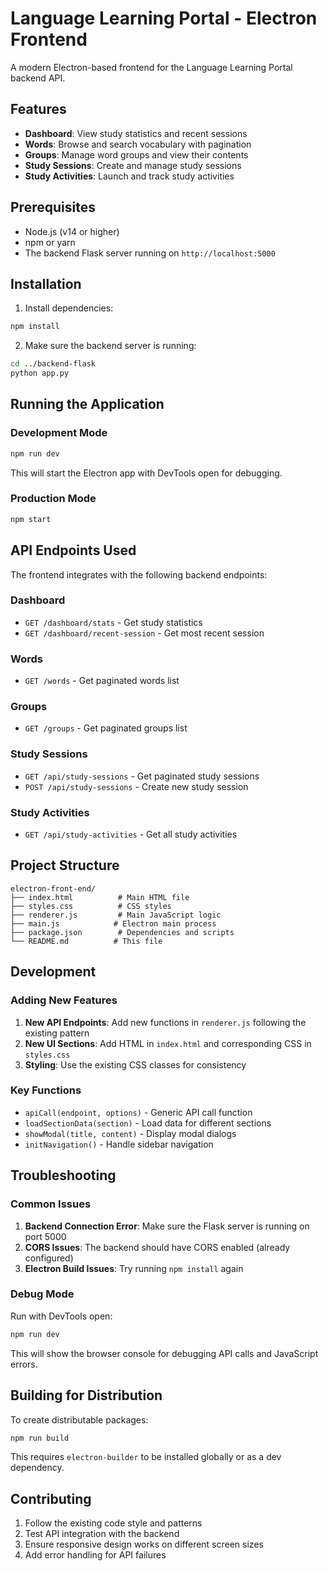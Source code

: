 # Language Learning Portal - Electron Frontend

A modern Electron-based frontend for the Language Learning Portal backend API.

## Features

- **Dashboard**: View study statistics and recent sessions
- **Words**: Browse and search vocabulary with pagination
- **Groups**: Manage word groups and view their contents
- **Study Sessions**: Create and manage study sessions
- **Study Activities**: Launch and track study activities

## Prerequisites

- Node.js (v14 or higher)
- npm or yarn
- The backend Flask server running on `http://localhost:5000`

## Installation

1. Install dependencies:
```bash
npm install
```

2. Make sure the backend server is running:
```bash
cd ../backend-flask
python app.py
```

## Running the Application

### Development Mode
```bash
npm run dev
```
This will start the Electron app with DevTools open for debugging.

### Production Mode
```bash
npm start
```

## API Endpoints Used

The frontend integrates with the following backend endpoints:

### Dashboard
- `GET /dashboard/stats` - Get study statistics
- `GET /dashboard/recent-session` - Get most recent session

### Words
- `GET /words` - Get paginated words list

### Groups
- `GET /groups` - Get paginated groups list

### Study Sessions
- `GET /api/study-sessions` - Get paginated study sessions
- `POST /api/study-sessions` - Create new study session

### Study Activities
- `GET /api/study-activities` - Get all study activities

## Project Structure

```
electron-front-end/
├── index.html          # Main HTML file
├── styles.css          # CSS styles
├── renderer.js         # Main JavaScript logic
├── main.js            # Electron main process
├── package.json        # Dependencies and scripts
└── README.md          # This file
```

## Development

### Adding New Features

1. **New API Endpoints**: Add new functions in `renderer.js` following the existing pattern
2. **New UI Sections**: Add HTML in `index.html` and corresponding CSS in `styles.css`
3. **Styling**: Use the existing CSS classes for consistency

### Key Functions

- `apiCall(endpoint, options)` - Generic API call function
- `loadSectionData(section)` - Load data for different sections
- `showModal(title, content)` - Display modal dialogs
- `initNavigation()` - Handle sidebar navigation

## Troubleshooting

### Common Issues

1. **Backend Connection Error**: Make sure the Flask server is running on port 5000
2. **CORS Issues**: The backend should have CORS enabled (already configured)
3. **Electron Build Issues**: Try running `npm install` again

### Debug Mode

Run with DevTools open:
```bash
npm run dev
```

This will show the browser console for debugging API calls and JavaScript errors.

## Building for Distribution

To create distributable packages:

```bash
npm run build
```

This requires `electron-builder` to be installed globally or as a dev dependency.

## Contributing

1. Follow the existing code style and patterns
2. Test API integration with the backend
3. Ensure responsive design works on different screen sizes
4. Add error handling for API failures 